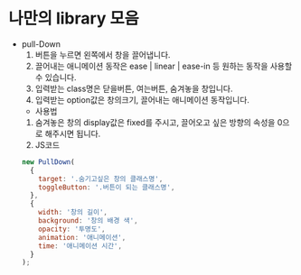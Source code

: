 # 나만의 library 모음

- pull-Down
  1. 버튼을 누르면 왼쪽에서 창을 끌어냅니다.
  1. 끌어내는 애니메이션 동작은 ease | linear | ease-in 등 원하는 동작을 사용할 수 있습니다.
  1. 입력받는 class명은 닫을버튼, 여는버튼, 숨겨놓을 창입니다.
  1. 입력받는 option값은 창의크기, 끌어내는 애니메이션 동작입니다.
  - 사용법
  1. 숨겨놓은 창의 display값은 fixed를 주시고, 끌어오고 싶은 방향의 속성을 0으로 해주시면 됩니다.
  1. JS코드
  ```javascript
  new PullDown(
    {
      target: '.숨기고싶은 창의 클래스명',
      toggleButton: '.버튼이 되는 클래스명',
    },
    {
      width: '창의 길이',
      background: '창의 배경 색',
      opacity: '투명도',
      animation: '애니메이션',
      time: '애니메이션 시간',
    }
  );
  ```

